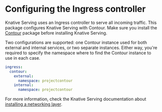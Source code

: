 # Configuring the Ingress controller

Knative Serving uses an Ingress controller to serve all incoming traffic. This package configures Knative Serving with Contour. Make sure you install the [Contour](https://github.com/kadras-io/package-for-contour) package before installing Knative Serving.

Two configurations are supported: one Contour instance used for both external and internal services, or two separate instances. Either way, you're required to specify the namespace where to find the Contour instance to use in each case.

```yaml
ingress:
  contour:
    external:
      namespace: projectcontour
    internal:
      namespace: projectcontour
```

For more information, check the Knative Serving documentation about [installing a networking layer](https://knative.dev/docs/install/yaml-install/serving/install-serving-with-yaml/#install-a-networking-layer).
